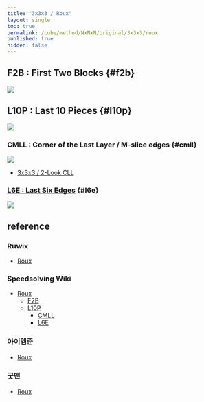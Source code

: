 ```yaml
---
title: "3x3x3 / Roux"
layout: single
toc: true
permalink: /cube/method/NxNxN/original/3x3x3/roux
published: true
hidden: false
---
```


<head>
  <base target="_blank">
  <style>
    .iframe-wrapper {
      overflow      : hidden;
      margin-bottom : -35px;
    }
    iframe {
      width         : 250px;
      height        : 330px;
      margin-top    : -20px;
      border        : none;
    }
    img {
      max-width:250px;
    }
  </style>
</head>



## F2B : First Two Blocks {#f2b}

<a href="https://ruwix.com/widget/3d/?alg=x&colored=DFL%20DL%20DBL%20FL%20L%20BL%20DFR%20DR%20DBR%20FR%20R%20BR&hover=9&speed=500&flags=canvas">
  <img src="https://user-images.githubusercontent.com/92285528/215524306-1f84ec72-9b86-41e6-93ad-e6bde81d665a.png">
</a>



## L10P : Last 10 Pieces {#l10p}

<a href="https://ruwix.com/widget/3d/?alg=x&colored=U*/ec%20DF%20DB&solved=DFL%20DL%20DBL%20FL%20L%20BL%20DFR%20DR%20DBR%20FR%20R%20BR&hover=9&speed=500&flags=canvas">
  <img src="https://user-images.githubusercontent.com/92285528/215526324-0f37a7c9-25bb-46f0-ad29-73faf4ff6871.png">
</a>

### CMLL : Corner of the Last Layer / M-slice edges {#cmll}

<a href="https://ruwix.com/widget/3d/?colored=U*/c&solved=DFL%20DL%20DBL%20FL%20L%20BL%20DFR%20DR%20DBR%20FR%20R%20BR&hover=9&speed=500&flags=canvas">
  <img src="https://user-images.githubusercontent.com/92285528/215526985-573e87a1-d224-4533-b397-5065d6ca261e.png">
</a>

- [3x3x3 / 2-Look CLL](/cube/method/NxNxN/original/3x3x3/2_look_cll)

### [L6E : Last Six Edges](/cube/method/NxNxN/original/3x3x3/roux/l6e) {#l6e}

<a href="https://ruwix.com/widget/3d/?alg=x&colored=U*/e%20DF%20DB&solved=L*/cm%20R*/cm%20FL%20FR%20BL%20BR%20DL%20DR&hover=9&speed=500&flags=canvas">
  <img src="https://user-images.githubusercontent.com/92285528/215527595-1e6d1306-8932-4a5b-b9bb-dc5f7c41079f.png">
</a>



## reference

### Ruwix

- [Roux](https://ruwix.com/the-rubiks-cube/different-rubiks-cube-solving-methods/roux-method/)

### Speedsolving Wiki

- [Roux](https://www.speedsolving.com/wiki/index.php/Roux_method)
  - [F2B](https://www.speedsolving.com/wiki/index.php/F2B)
  - [L10P](https://www.speedsolving.com/wiki/index.php/L10P)
    - [CMLL](https://www.speedsolving.com/wiki/index.php/CMLL)
    - [L6E](https://www.speedsolving.com/wiki/index.php/LSE)

### 아이엠준

- [Roux](https://youtu.be/_yLfgnEx3ao)

### 굿맨

- [Roux](https://youtu.be/rNmTFNgFSeI)
